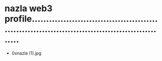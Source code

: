 # nazla web3 profile......................................................................................................
- 0xnazla (1).jpg
